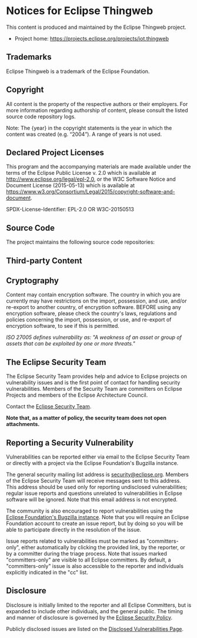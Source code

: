 # Notices for Eclipse Thingweb

This content is produced and maintained by the Eclipse Thingweb project.

-   Project home: https://projects.eclipse.org/projects/iot.thingweb

## Trademarks

Eclipse Thingweb is a trademark of the Eclipse Foundation.

## Copyright

All content is the property of the respective authors or their employers. For
more information regarding authorship of content, please consult the listed
source code repository logs.

Note: The {year} in the copyright statements is the year in which the content
was created (e.g. “2004”). A range of years is not used.

## Declared Project Licenses

This program and the accompanying materials are made available under the terms
of the Eclipse Public License v. 2.0 which is available at
http://www.eclipse.org/legal/epl-2.0, or the W3C Software Notice and Document
License (2015-05-13) which is available at
https://www.w3.org/Consortium/Legal/2015/copyright-software-and-document.

SPDX-License-Identifier: EPL-2.0 OR W3C-20150513

## Source Code

The project maintains the following source code repositories:

## Third-party Content

## Cryptography

Content may contain encryption software. The country in which you are currently
may have restrictions on the import, possession, and use, and/or re-export to
another country, of encryption software. BEFORE using any encryption software,
please check the country's laws, regulations and policies concerning the import,
possession, or use, and re-export of encryption software, to see if this is
permitted.
<!--- https://www.eclipse.org/security/ --->

_ISO 27005 defines vulnerability as:
"A weakness of an asset or group of assets that can be exploited by one or more threats."_

## The Eclipse Security Team

The Eclipse Security Team provides help and advice to Eclipse projects
on vulnerability issues and is the first point of contact
for handling security vulnerabilities.
Members of the Security Team are committers on Eclipse Projects
and members of the Eclipse Architecture Council.

Contact the [Eclipse Security Team](mailto:security@eclipse.org).

**Note that, as a matter of policy, the security team does not open attachments.**

## Reporting a Security Vulnerability

Vulnerabilities can be reported either via email to the Eclipse Security Team
or directly with a project via the Eclipse Foundation's Bugzilla instance.

The general security mailing list address is security@eclipse.org.
Members of the Eclipse Security Team will receive messages sent to this address.
This address should be used only for reporting undisclosed vulnerabilities;
regular issue reports and questions unrelated to vulnerabilities in Eclipse software
will be ignored.
Note that this email address is not encrypted.

The community is also encouraged to report vulnerabilities using the
[Eclipse Foundation's Bugzilla instance](https://bugs.eclipse.org/bugs/enter_bug.cgi?product=Community&component=Vulnerability%20Reports&keywords=security&groups=Security_Advisories).
Note that you will require an Eclipse Foundation account to create an issue report,
but by doing so you will be able to participate directly in the resolution of the issue.

Issue reports related to vulnerabilities must be marked as "committers-only",
either automatically by clicking the provided link, by the reporter,
or by a committer during the triage process.
Note that issues marked "committers-only" are visible to all Eclipse committers.
By default, a "committers-only" issue is also accessible to the reporter
and individuals explicitly indicated in the "cc" list.

## Disclosure

Disclosure is initially limited to the reporter and all Eclipse Committers,
but is expanded to include other individuals, and the general public.
The timing and manner of disclosure is governed by the
[Eclipse Security Policy](https://www.eclipse.org/security/policy.php).

Publicly disclosed issues are listed on the
[Disclosed Vulnerabilities Page](https://www.eclipse.org/security/known.php).

